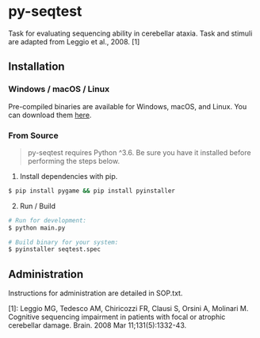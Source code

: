 # py-seqtest

Task for evaluating sequencing ability in cerebellar ataxia. Task and stimuli are adapted from Leggio et al., 2008. [1]



## Installation

### Windows / macOS / Linux

Pre-compiled binaries are available for Windows, macOS, and Linux. You can download them [here](https://gitlab.com/ojjo/py-seqtest/tags/v0.1.0).

### From Source

> py-seqtest requires Python ^3.6. Be sure you have it installed before performing the steps below. 

1. Install dependencies with pip.

```bash
$ pip install pygame && pip install pyinstaller

```

2. Run / Build

```bash
# Run for development: 
$ python main.py 

# Build binary for your system: 
$ pyinstaller seqtest.spec 
```

## Administration
Instructions for administration are detailed in SOP.txt.


[1]: Leggio MG, Tedesco AM, Chiricozzi FR, Clausi S, Orsini A, Molinari M. Cognitive sequencing impairment in patients with focal or atrophic cerebellar damage. Brain. 2008 Mar 11;131(5):1332-43.
